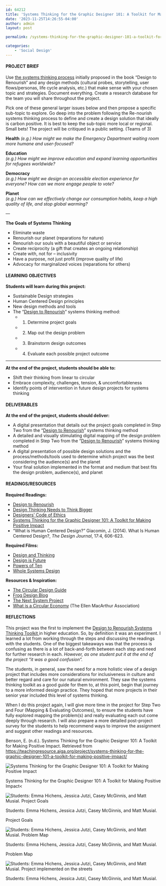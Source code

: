 ```yaml
---
id: 64212
title: 'Systems Thinking for the Graphic Designer 101: A Toolkit for Making Positive Impact'
date: '2023-11-25T14:26:55-04:00'
author: admin
layout: post

permalink: /systems-thinking-for-the-graphic-designer-101-a-toolkit-for-making-positive-impact/

categories:
    - 'Social Design'
---
```


#### PROJECT BRIEF

Use [the systems thinking process](https://gumroad.com/l/Akqvt) initially proposed in the book “Design to Renourish” and any design methods (cultural probes, storytelling, user flows/personas, life cycle analysis, etc.) that make sense with your chosen topic and strategies. Document everything. Create a research database for the team you will share throughout the project.

Pick one of these general larger issues below and then propose a specific sub-topic to explore. Go deep into the problem following the Re-nourish systems thinking process to define and create a design solution that ideally is carbon positive. It is best to keep the sub-topic more local or regional. Small bets! The project will be critiqued in a public setting. (Teams of 3)

**Health** *(e.g.) How might we make the Emergency Department waiting room more humane and user-focused?*

**Education**  
*(e.g.) How might we improve education and expand learning opportunities for refugees worldwide?*

**Democracy**  
*(e.g.) How might we design an accessible election experience for everyone? How can we more engage people to vote?*

**Planet**  
*(e.g.) How can we effectively change our consumption habits, keep a high quality of life, and stop global warming?*

—

**The Goals of Systems Thinking**

- Eliminate waste
- Renourish our planet (reparations for nature)
- Renourish our souls with a beautiful object or service
- Create reciprocity (a gift that creates an ongoing relationship)
- Create with, not for – inclusivity
- Have a purpose, not just profit (improve quality of life)
- Advocacy for marginalized voices (reparations for others)

#### LEARNING OBJECTIVES

**Students will learn during this project:**

- Sustainable Design strategies
- Human Centered Design principles
- New design methods and tools
- The “[Design to Renourish](https://gumroad.com/l/Akqvt)” systems thinking method: 
    - 1. Determine project goals
    - 2. Map out the design problem
    - 3. Brainstorm design outcomes
    - 4. Evaluate each possible project outcome

---

**At the end of the project, students should be able to:**

- Shift their thinking from linear to circular
- Embrace complexity, challenges, tension, &amp; uncomfortableness
- Identify points of intervention in future design projects for systems thinking

#### DELIVERABLES

**At the end of the project, students should deliver:**

- A digital presentation that details out the project goals completed in Step Two from the “[Design to Renourish](https://www.routledge.com/Design-to-Renourish-Sustainable-Graphic-Design-in-Practice-1st-Edition/Benson-Perullo/p/book/9781138916616)” systems thinking method
- A detailed and visually stimulating digital mapping of the design problem completed in Step Two from the “[Design to Renourish](https://www.routledge.com/Design-to-Renourish-Sustainable-Graphic-Design-in-Practice-1st-Edition/Benson-Perullo/p/book/9781138916616)” systems thinking method
- A digital presentation of possible design solutions and the process/methods/tools used to determine which project was the best considering the audience(s) and the planet
- Your final solution implemented in the format and medium that best fits the design problem, audience(s), and planet

#### READINGS/RESOURCES

**Required Readings:**

- [Design to Renourish](https://www.crcpress.com/Design-to-Renourish-Sustainable-Graphic-Design-in-Practice/Benson-Perullo/p/book/9781138916616)
- [Design Thinking Needs to Think Bigger](https://www.fastcompany.com/90112320/design-thinking-needs-to-think-bigger)
- [Designers’ Code of Ethics](http://www.deardesignstudent.com/a-designers-code-of-ethics-f4a88a%20ca9e95)
- [Systems Thinking for the Graphic Designer 101: A Toolkit for Making Positive Impact](https://gumroad.com/l/Akqvt)
- “What is Human Centered Design?” Giacomin, J. (2014). What Is Human Centered Design?, *The Design Journal*, 17:4, 606-623.

**Required Films:**

- [Design and Thinking](http://www.youtube.com/watch?v=Z_YwyMssN0Y)
- [Design is Future](http://www.youtube.com/watch?v=zodT9bCdIiI)
- [Powers of Ten](https://www.youtube.com/watch?v=0fKBhvDjuy0)
- [Whole Systems Design](https://www.youtube.com/watch?v=7mC9xaJC2dQ)

**Resources &amp; Inspiration:**

- [The Circular Design Guide](https://www.circulardesignguide.com/)
- [Frog Design Blog](https://www.frogdesign.com/designmind)
- [The Next System Project](https://thenextsystem.org/)
- [What is a Circular Economy](https://www.ellenmacarthurfoundation.org/circular-economy/concept) (The Ellen MacArthur Association)

#### REFLECTIONS

This project was the first to implement the [Design to Renourish Systems Thinking Toolkit ](https://gumroad.com/l/Akqvt)in higher education. So, by definition it was an experiment. I learned a lot from working through the steps and discussing the readings with the students. One of the biggest takeaways was that the process is confusing as there is a lot of back-and-forth between each step and need for further research in each. *However, as one student put it at the end of the project “it was a good confusion”.*

The students, in general, saw the need for a more holistic view of a design project that includes more considerations for inclusiveness in culture and better regard and care for our natural environment. They saw the systems thinking toolkit as a good guide for them to, at this point, begin that journey to a more informed design practice. They hoped that more projects in their senior year included this level of systems thinking.

When I do this project again, I will give more time in the project for Step Two and Four (Mapping &amp; Evaluating Outcomes), to ensure the students have fully explored mapping the problem(s) and really evaluating each out come deeply through research. I will also prepare a more detailed post-project survey for the students to help recommend ways to improve the assignment and suggest other readings and resources.

Benson, E. (n.d.). Systems Thinking for the Graphic Designer 101: A Toolkit for Making Positive Impact. Retrieved from https://teachingresource.aiga.org/project/systems-thinking-for-the-graphic-designer-101-a-toolkit-for-making-positive-impact/

![Systems Thinking for the Graphic Designer 101: A Toolkit for Making Positive Impact](https://image-control-storage.s3.amazonaws.com/2023/11/25142804/image-118-1024x768.png)

Systems Thinking for the Graphic Designer 101: A Toolkit for Making Positive Impact<

![Students: Emma Hichens, Jessica Jutzi, Casey McGinnis, and Matt Musial.
Project Goals](https://image-control-storage.s3.amazonaws.com/2023/11/25142903/image-121-1024x660.png)

Students: Emma Hichens, Jessica Jutzi, Casey McGinnis, and Matt Musial.  

Project Goals

![Students: Emma Hichens, Jessica Jutzi, Casey McGinnis, and Matt Musial.
Problem Map](https://image-control-storage.s3.amazonaws.com/2023/11/25143021/image-122-1024x619.png)

Students: Emma Hichens, Jessica Jutzi, Casey McGinnis, and Matt Musial. 

Problem Map

![Students: Emma Hichens, Jessica Jutzi, Casey McGinnis, and Matt Musial.
Project implemented on the streets](https://image-control-storage.s3.amazonaws.com/2023/11/25143105/image-123.png)

Students: Emma Hichens, Jessica Jutzi, Casey McGinnis, and Matt Musial.  
